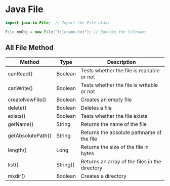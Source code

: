 # Java File
```java
import java.io.File;  // Import the File class

File myObj = new File("filename.txt"); // Specify the filename
```
## All File Method
| Method            | Type     | Description                                   |
|------------------|---------|-----------------------------------------------|
| canRead()        | Boolean | Tests whether the file is readable or not    |
| canWrite()       | Boolean | Tests whether the file is writable or not    |
| createNewFile()  | Boolean | Creates an empty file                        |
| delete()         | Boolean | Deletes a file                               |
| exists()         | Boolean | Tests whether the file exists                |
| getName()        | String  | Returns the name of the file                 |
| getAbsolutePath()| String  | Returns the absolute pathname of the file    |
| length()         | Long    | Returns the size of the file in bytes        |
| list()           | String[]| Returns an array of the files in the directory |
| mkdir()          | Boolean | Creates a directory                          |

